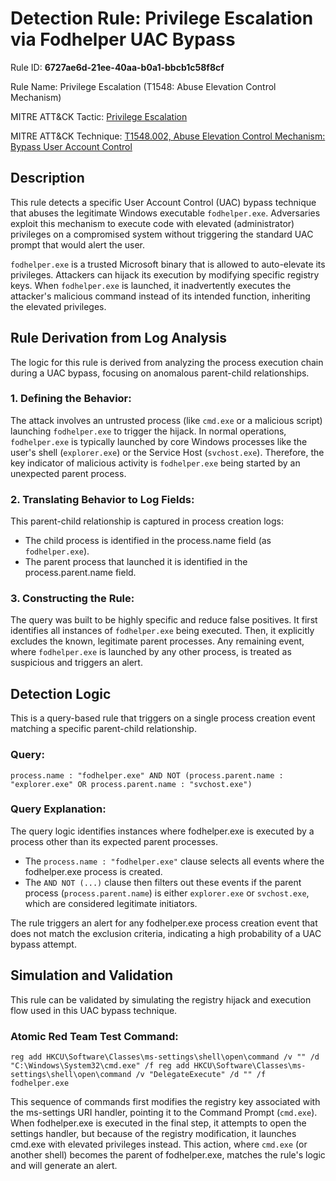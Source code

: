 # Detection Rule: Privilege Escalation via Fodhelper UAC Bypass

Rule ID: **6727ae6d-21ee-40aa-b0a1-bbcb1c58f8cf**

Rule Name: Privilege Escalation (T1548: Abuse Elevation Control Mechanism)

MITRE ATT&CK Tactic: [Privilege Escalation](https://attack.mitre.org/tactics/TA0004/)

MITRE ATT&CK Technique: [T1548.002, Abuse Elevation Control Mechanism: Bypass User Account Control](https://attack.mitre.org/techniques/T1548/002/)

## Description

This rule detects a specific User Account Control (UAC) bypass technique that abuses the legitimate Windows executable `fodhelper.exe`. Adversaries exploit this mechanism to execute code with elevated (administrator) privileges on a compromised system without triggering the standard UAC prompt that would alert the user.

`fodhelper.exe` is a trusted Microsoft binary that is allowed to auto-elevate its privileges. Attackers can hijack its execution by modifying specific registry keys. When `fodhelper.exe` is launched, it inadvertently executes the attacker's malicious command instead of its intended function, inheriting the elevated privileges.

## Rule Derivation from Log Analysis

The logic for this rule is derived from analyzing the process execution chain during a UAC bypass, focusing on anomalous parent-child relationships.

### **1. Defining the Behavior**: 

The attack involves an untrusted process (like `cmd.exe` or a malicious script) launching `fodhelper.exe` to trigger the hijack. In normal operations, `fodhelper.exe` is typically launched by core Windows processes like the user's shell (`explorer.exe`) or the Service Host (`svchost.exe`). Therefore, the key indicator of malicious activity is `fodhelper.exe` being started by an unexpected parent process.


### **2. Translating Behavior to Log Fields**: 
This parent-child relationship is captured in process creation logs:

- The child process is identified in the process.name field (as `fodhelper.exe`).
- The parent process that launched it is identified in the process.parent.name field.


### **3. Constructing the Rule**: 
The query was built to be highly specific and reduce false positives. It first identifies all instances of `fodhelper.exe` being executed. Then, it explicitly excludes the known, legitimate parent processes. Any remaining event, where `fodhelper.exe` is launched by any other process, is treated as suspicious and triggers an alert.

## Detection Logic

This is a query-based rule that triggers on a single process creation event matching a specific parent-child relationship.

### Query:

`process.name : "fodhelper.exe" AND NOT (process.parent.name : "explorer.exe" OR process.parent.name : "svchost.exe")`

### Query Explanation:

The query logic identifies instances where fodhelper.exe is executed by a process other than its expected parent processes.
- The `process.name : "fodhelper.exe"` clause selects all events where the fodhelper.exe process is created.
- The `AND NOT (...)` clause then filters out these events if the parent process (`process.parent.name`) is either `explorer.exe` or `svchost.exe`, which are considered legitimate initiators.

The rule triggers an alert for any fodhelper.exe process creation event that does not match the exclusion criteria, indicating a high probability of a UAC bypass attempt.


## Simulation and Validation

This rule can be validated by simulating the registry hijack and execution flow used in this UAC bypass technique.

### Atomic Red Team Test Command:

`reg add HKCU\Software\Classes\ms-settings\shell\open\command /v "" /d "C:\Windows\System32\cmd.exe" /f
reg add HKCU\Software\Classes\ms-settings\shell\open\command /v "DelegateExecute" /d "" /f
fodhelper.exe`

This sequence of commands first modifies the registry key associated with the ms-settings URI handler, pointing it to the Command Prompt (`cmd.exe`). When fodhelper.exe is executed in the final step, it attempts to open the settings handler, but because of the registry modification, it launches cmd.exe with elevated privileges instead. This action, where `cmd.exe` (or another shell) becomes the parent of fodhelper.exe, matches the rule's logic and will generate an alert.

